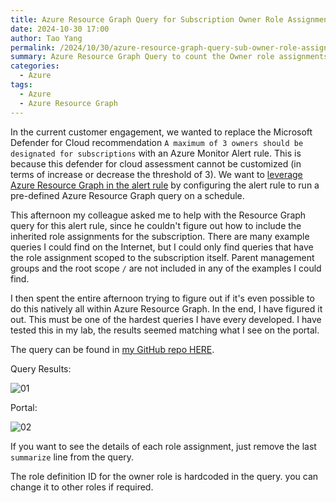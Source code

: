 ```yaml
---
title: Azure Resource Graph Query for Subscription Owner Role Assignments
date: 2024-10-30 17:00
author: Tao Yang
permalink: /2024/10/30/azure-resource-graph-query-sub-owner-role-assignments
summary: Azure Resource Graph Query to count the Owner role assignments on a subscription including inherited role assignments from parent management groups.
categories:
  - Azure
tags:
  - Azure
  - Azure Resource Graph
---
```


In the current customer engagement, we wanted to replace the Microsoft Defender for Cloud recommendation `A maximum of 3 owners should be designated for subscriptions` with an Azure Monitor Alert rule. This is because this defender for cloud assessment cannot be customized (in terms of increase or decrease the threshold of 3). We want to [leverage Azure Resource Graph in the alert rule](https://learn.microsoft.com/en-us/azure/governance/resource-graph/alerts-query-quickstart?tabs=azure-resource-graph) by configuring the alert rule to run a pre-defined Azure Resource Graph query on a schedule.

This afternoon my colleague asked me to help with the Resource Graph query for this alert rule, since he couldn't figure out how to include the inherited role assignments for the subscription. There are many example queries I could find on the Internet, but I could only find queries that have the role assignment scoped to the subscription itself. Parent management groups and the root scope `/` are not included in any of the examples I could find.

I then spent the entire afternoon trying to figure out if it's even possible to do this natively all within Azure Resource Graph. In the end, I have figured it out. This must be one of the hardest queries I have every developed. I have tested this in my lab, the results seemed matching what I see on the portal.

The query can be found in [my GitHub repo HERE](https://github.com/tyconsulting/AzureResourceGraph/blob/master/Queries/RoleAssignment.md#list-all-owner-role-assignments-by-subscriptions-including-inherited-assignments).

Query Results:

![01](../../../../assets/images/2024/10/arg-sub-owner-01.jpg)

Portal:

![02](../../../../assets/images/2024/10/arg-sub-owner-02.jpg)

If you want to see the details of each role assignment, just remove the last `summarize` line from the query.

The role definition ID for the owner role is hardcoded in the query. you can change it to other roles if required.
